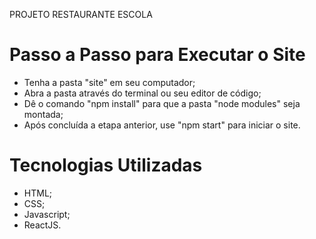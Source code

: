PROJETO RESTAURANTE ESCOLA

# Passo a Passo para Executar o Site
 - Tenha a pasta "site" em seu computador;
 - Abra a pasta através do terminal ou seu editor de código;
 - Dê o comando "npm install" para que a pasta "node modules" seja montada;
 - Após concluída a etapa anterior, use "npm start" para iniciar o site.

# Tecnologias Utilizadas
 - HTML;
 - CSS;
 - Javascript;
 - ReactJS.
